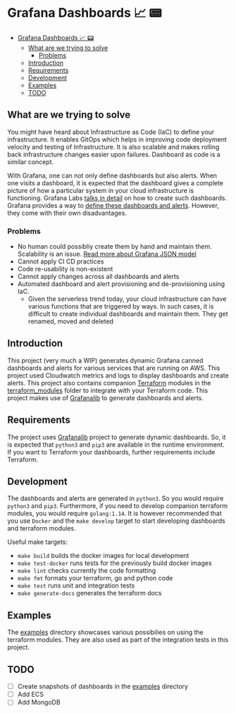 # Grafana Dashboards 📈 📟

- [Grafana Dashboards 📈 📟](#grafana-dashboards--)
  - [What are we trying to solve](#what-are-we-trying-to-solve)
    - [Problems](#problems)
  - [Introduction](#introduction)
  - [Requirements](#requirements)
  - [Development](#development)
  - [Examples](#examples)
  - [TODO](#todo)

## What are we trying to solve

You might have heard about Infrastructure as Code (IaC) to define your infrastructure. It enables GitOps which helps in improving code deployment velocity and testing of Infrastructure. It is also scalable and makes rolling back infrastructure changes easier upon failures. Dashboard as code is a similar concept.

With Grafana, one can not only define dashboards but also alerts. When one visits a dashboard, it is expected that the dashboard gives a complete picture of how a particular system in your cloud infrastructure is functioning. Grafana Labs [talks in detail](https://grafana.com/docs/grafana/latest/best-practices/common-observability-strategies/) on how to create such dashboards. Grafana provides a way to [define these dashboards and alerts](https://grafana.com/docs/grafana/latest/administration/provisioning/). However, they come with their own disadvantages.

### Problems

- No human could possibliy create them by hand and maintain them. Scalability is an issue. [Read more about Grafana JSON model](https://grafana.com/docs/grafana/latest/dashboards/json-model/)
- Cannot apply CI CD practices
- Code re-usability is non-existent
- Cannot apply changes across all dashboards and alerts
- Automated dashboard and alert provisioning and de-provisioning using IaC.
  - Given the serverless trend today, your cloud infrastructure can have various functions that are triggered by ways. In such cases, it is difficult to create individual dashboards and maintain them. They get renamed, moved and  deleted

## Introduction

This project (very much a WIP) generates dynamic Grafana canned dashboards and alerts for various services that are running on AWS. This project used Cloudwatch metrics and logs to display dashboards and create alerts. This project also contains companion [Terraform](https://www.terraform.io/) modules in the [terraform_modules](./terraform_modules/) folder to integrate with your Terraform code. This project makes use of [Grafanalib](https://grafanalib.readthedocs.io/en/latest/index.html) to generate dashboards and alerts.

## Requirements

The project uses [Grafanalib](https://grafanalib.readthedocs.io/en/latest/index.html) project to generate dynamic dashboards. So, it is expected that `python3` and `pip3` are available in the runtime environment. If you want to Terraform your dashboards, further requirements include Terraform.

## Development

The dashboards and alerts are generated in `python3`. So you would require `python3` and `pip3`. Furthermore, if you need to develop companion terraform modules, you would require `golang:1.14`. It is however recommended that you use `Docker` and the `make develop` target to start developing dashboards and terraform modules.

Useful make targets:

- `make build` builds the docker images for local development
- `make test-docker` runs tests for the previously build docker images
- `make lint` checks currently the code formatting
- `make fmt` formats your terraform, go and python code
- `make test` runs unit and integration tests
- `make generate-docs` generates the terraform docs

## Examples

The [examples](./examples) directory showcases various possibilies on using the terraform modules. They are also used as part of the integration tests in this project.

## TODO

 - [ ] Create snapshots of dashboards in the [examples](./examples) directory
 - [ ] Add ECS
 - [ ] Add MongoDB
